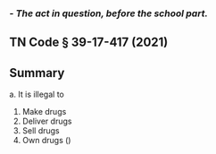 ### *- The act in question, before the school part.*

## TN Code § 39-17-417 (2021) 
## Summary

a. It is illegal to
1. Make drugs
2. Deliver drugs
3. Sell drugs
4. Own drugs ()